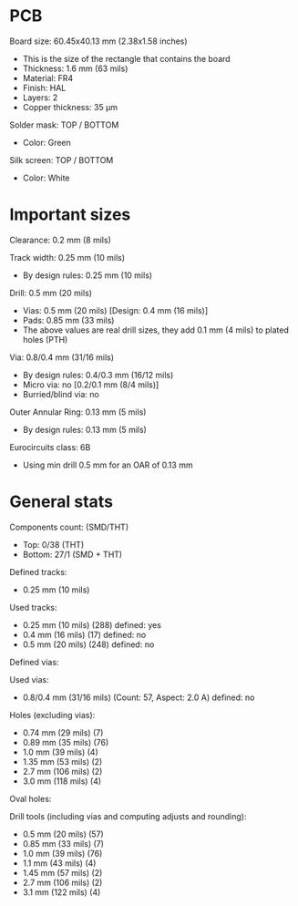 # PCB

Board size: 60.45x40.13 mm (2.38x1.58 inches)

- This is the size of the rectangle that contains the board
- Thickness: 1.6 mm (63 mils)
- Material: FR4
- Finish: HAL
- Layers: 2
- Copper thickness: 35 µm

Solder mask: TOP / BOTTOM

- Color: Green

Silk screen: TOP / BOTTOM

- Color: White


# Important sizes

Clearance: 0.2 mm (8 mils)

Track width: 0.25 mm (10 mils)

- By design rules: 0.25 mm (10 mils)

Drill: 0.5 mm (20 mils)

- Vias: 0.5 mm (20 mils) [Design: 0.4 mm (16 mils)]
- Pads: 0.85 mm (33 mils)
- The above values are real drill sizes, they add 0.1 mm (4 mils) to plated holes (PTH)

Via: 0.8/0.4 mm (31/16 mils)

- By design rules: 0.4/0.3 mm (16/12 mils)
- Micro via: no [0.2/0.1 mm (8/4 mils)]
- Burried/blind via: no

Outer Annular Ring: 0.13 mm (5 mils)

- By design rules: 0.13 mm (5 mils)

Eurocircuits class: 6B
- Using min drill 0.5 mm for an OAR of 0.13 mm


# General stats

Components count: (SMD/THT)

- Top: 0/38 (THT)
- Bottom: 27/1 (SMD + THT)

Defined tracks:

- 0.25 mm (10 mils)

Used tracks:

- 0.25 mm (10 mils) (288) defined: yes
- 0.4 mm (16 mils) (17) defined: no
- 0.5 mm (20 mils) (248) defined: no

Defined vias:


Used vias:

- 0.8/0.4 mm (31/16 mils) (Count: 57, Aspect: 2.0 A) defined: no

Holes (excluding vias):

- 0.74 mm (29 mils) (7)
- 0.89 mm (35 mils) (76)
- 1.0 mm (39 mils) (4)
- 1.35 mm (53 mils) (2)
- 2.7 mm (106 mils) (2)
- 3.0 mm (118 mils) (4)

Oval holes:


Drill tools (including vias and computing adjusts and rounding):

- 0.5 mm (20 mils) (57)
- 0.85 mm (33 mils) (7)
- 1.0 mm (39 mils) (76)
- 1.1 mm (43 mils) (4)
- 1.45 mm (57 mils) (2)
- 2.7 mm (106 mils) (2)
- 3.1 mm (122 mils) (4)




